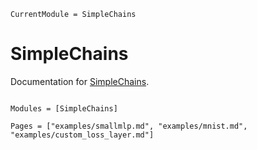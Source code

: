 ```@meta
CurrentModule = SimpleChains
```

# SimpleChains

Documentation for [SimpleChains](https://github.com/PumasAI/SimpleChains.jl).

```@index
```

```@autodocs
Modules = [SimpleChains]
```

```@contents
Pages = ["examples/smallmlp.md", "examples/mnist.md", "examples/custom_loss_layer.md"]
```

